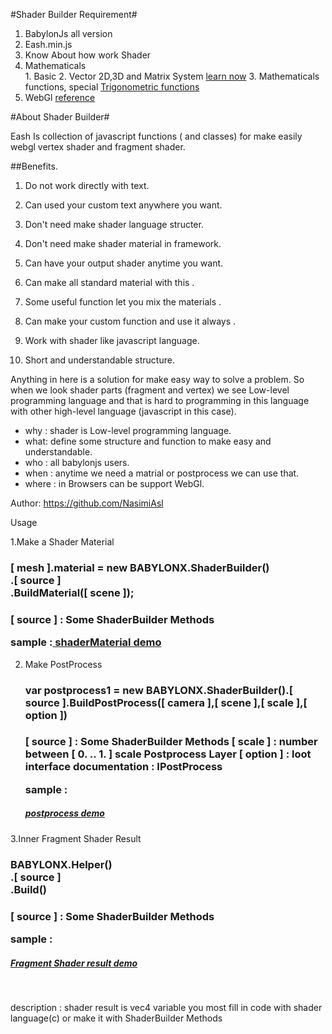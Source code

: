 #Shader Builder Requirement#
  1. BabylonJs all version 
  2. Eash.min.js
  3. Know About how work Shader 
  4. Mathematicals  
    1. Basic
    2. Vector 2D,3D and Matrix System <a   href="https://en.wikipedia.org/wiki/Vector_(mathematics_and_physics)">learn now</a>
    3. Mathematicals functions, special <a   href="https://en.wikipedia.org/wiki/Trigonometric_functions">Trigonometric functions</a> 
  5. WebGl <a  href="http://mew.cx/glsl_quickref.pdf">reference</a> 

#About Shader Builder#
  
  Eash Is collection of javascript functions ( and classes) for make easily webgl vertex shader and fragment shader. 
  
##Benefits. 
  
1. Do not work directly with text. 
                    
2. Can used your custom text anywhere you want.
                    
3. Don't need make shader language structer.
                    
4. Don't need make shader material in framework.
                    
5. Can have your output shader anytime you want.
                    
6. Can make all standard material with this .
                    
7. Some useful function let you mix the materials .
                    
8. Can make your custom function and use it always .
                    
9. Work with shader like javascript language.
                    
10. Short and understandable structure.
                    
                  
Anything in here is a solution for make easy way to solve a problem.
So when we look shader parts (fragment and vertex) we see Low-level programming language and that is hard to programming in this language with other high-level language (javascript in this case).
  
* why : shader is Low-level programming language. 
* what: define some structure and function to make easy and understandable.
* who : all babylonjs users. 
* when : anytime we need a matrial or postprocess we can use that.
* where : in Browsers can be support WebGl. 
                   
Author: https://github.com/NasimiAsl

Usage

1.Make a Shader Material
    
  <h3>[  mesh  ].material = new BABYLONX.ShaderBuilder()<br/>.[ source ]<br/>.BuildMaterial([ scene ]);<h3>
   [ source ] :  Some ShaderBuilder Methods

 sample :<a href='http://www.babylonjs-playground.com/#1TYWYB#1'> shaderMaterial demo </h5> </a>

2. Make PostProcess

   <h3>var postprocess1 = new BABYLONX.ShaderBuilder().[ source ].BuildPostProcess([ camera ],[ scene ],[ scale ],[ option ])<h3>
    [ source ] :  Some ShaderBuilder Methods
    [ scale ] : number between [ 0. .. 1. ] scale Postprocess Layer
    [ option ] : loot interface documentation : IPostProcess

   sample : <a href='http://www.babylonjs-playground.com/#1TYWYB#2'> <h5> postprocess demo </h5> </a>

3.Inner Fragment Shader Result

   <h3> BABYLONX.Helper()<br/>.[ source ]<br/>.Build()<h3>
    [  source   ] :  Some ShaderBuilder Methods

   sample : <a href='http://www.babylonjs-playground.com/#1TYWYB#2'> <h5> Fragment Shader result demo </h5> </a> <br>
   
   description : shader result is vec4 variable you most fill in code with shader language(c) or make it with ShaderBuilder Methods 
   

 

   

